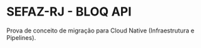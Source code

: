 # SEFAZ-RJ - BLOQ API
Prova de conceito de migração para Cloud Native (Infraestrutura e Pipelines).

